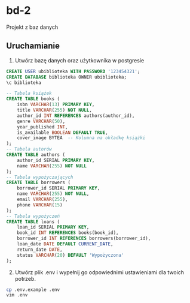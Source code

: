 # bd-2
Projekt z baz danych


## Uruchamianie
1. Utwórz bazę danych oraz użytkownika w postgresie
```sql
CREATE USER ubiblioteka WITH PASSWORD '123454321';
CREATE DATABASE biblioteka OWNER ubiblioteka;
\c biblioteka

-- Tabela książek
CREATE TABLE books (
    isbn VARCHAR(13) PRIMARY KEY,
    title VARCHAR(255) NOT NULL,
    author_id INT REFERENCES authors(author_id),
    genre VARCHAR(50),
    year_published INT,
    is_available BOOLEAN DEFAULT TRUE,
    cover_image BYTEA  -- Kolumna na okładkę książki
);
-- Tabela autorów
CREATE TABLE authors (
    author_id SERIAL PRIMARY KEY,
    name VARCHAR(255) NOT NULL
);
-- Tabela wypożyczających
CREATE TABLE borrowers (
    borrower_id SERIAL PRIMARY KEY,
    name VARCHAR(255) NOT NULL,
    email VARCHAR(255),
    phone VARCHAR(15)
);
-- Tabela wypożyczeń
CREATE TABLE loans (
    loan_id SERIAL PRIMARY KEY,
    book_id INT REFERENCES books(book_id),
    borrower_id INT REFERENCES borrowers(borrower_id),
    loan_date DATE DEFAULT CURRENT_DATE,
    return_date DATE,
    status VARCHAR(20) DEFAULT 'Wypożyczona'
);
```

2. Utwórz plik .env i wypełnij go odpowiednimi ustawieniami dla twoich potrzeb.
```bash
cp .env.example .env
vim .env
```

